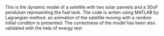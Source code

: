 This is the dynamic model of a satellite with two solar pannels and a 3DoF pendulum representing the fuel tank. The code is writen using MATLAB by Lagrangian method. an animation of the satellite moving with a random initial conditon is presented. The correctness of the model has been also validated with the help of energy test 
